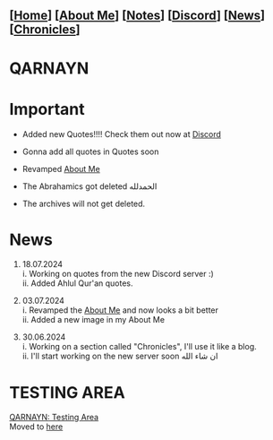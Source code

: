 <link rel="icon" href="favicon.ico">
<link rel="stylesheet" href="https://dhulqarnayn.github.io/qarnayn/index.css">

## [[Home](index.md)] [[About Me](ABOUT.md)] [[Notes](NOTES.md)] [[Discord](DISCORD.md)] [[News](news.md)] [[Chronicles](chronicles.md)]
# QARNAYN

# Important
- Added new Quotes!!!! Check them out now at [Discord](DISCORD.md)

- Gonna add all quotes in Quotes soon
- Revamped [About Me](ABOUT.md)
- The Abrahamics got deleted الحمدلله
- The archives will not get deleted.

# News
1. 18.07.2024         
  i. Working on quotes from the new Discord server :)   
  ii. Added Ahlul Qur'an quotes.

1. 03.07.2024    
  i. Revamped the [About Me](ABOUT.md) and now looks a bit better     
  ii. Added a new image in my About Me

2. 30.06.2024      
  i. Working on a section called "Chronicles", I'll use it like a blog.    
  ii. I'll start working on the new server soon ان شاء الله    


# TESTING AREA

[QARNAYN: Testing Area](/test/testzone.md)   
Moved to [here](/test/testzone.md)
